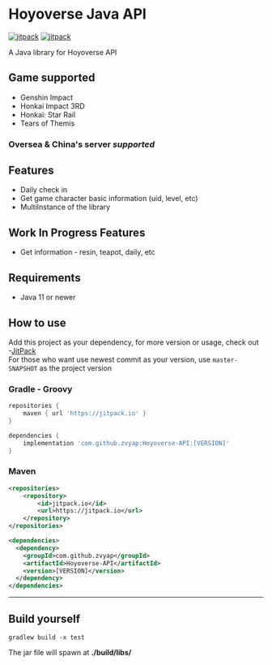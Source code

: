 # Hoyoverse Java API

[![jitpack](https://img.shields.io/jitpack/version/com.github.zvyap/Hoyoverse-API?color=blue)](https://jitpack.io/#zvyap/Hoyoverse-API)
[![jitpack](https://img.shields.io/badge/Snapshots-JitPack-blue)](https://jitpack.io/#zvyap/Hoyoverse-API/master-SNAPSHOT)

A Java library for Hoyoverse API

## Game supported
* Genshin Impact
* Honkai Impact 3RD
* Honkai: Star Rail
* Tears of Themis

### **Oversea & China's server** ***supported***

## Features
* Daily check in
* Get game character basic information (uid, level, etc)
* MultiInstance of the library

## Work In Progress Features
* Get information - resin, teapot, daily, etc

## Requirements
* Java 11 or newer

## How to use
Add this project as your dependency, for more version or usage, check out -[JitPack](https://jitpack.io/#zvyap/Hoyoverse-API/)
<br>
For those who want use newest commit as your version, use ```master-SNAPSHOT``` as the project version

### Gradle - Groovy
```groovy
repositories {
    maven { url 'https://jitpack.io' }
}

dependencies {
    implementation 'com.github.zvyap:Hoyoverse-API:[VERSION]'
}
```

### Maven
```xml
<repositories>
    <repository>
        <id>jitpack.io</id>
        <url>https://jitpack.io</url>
    </repository>
</repositories>

<dependencies>
  <dependency>
    <groupId>com.github.zvyap</groupId>
    <artifactId>Hoyoverse-API</artifactId>
    <version>[VERSION]</version>
  </dependency>
</dependencies>
```


---

## Build yourself
```
gradlew build -x test
```
The jar file will spawn at **./build/libs/**